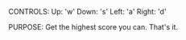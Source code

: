 CONTROLS:
  Up: 'w'
  Down: 's'
  Left: 'a'
  Right: 'd'

PURPOSE:
  Get the highest score you can. That's it.
